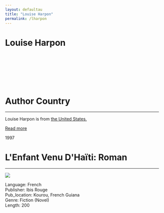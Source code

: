 ```yaml
---
layout: defaultau
title: "Louise Harpon"
permalink: /lharpon
---
```

<!-- partial:index.partial.html -->
<div class="content">
     <h1>Louise Harpon</h1>
    <div class="quote">
        <div><img src="" class="logo"></div>
    </div>
    <div class="timeline">
        <div style="padding-bottom:100px;"></div>
        <div class="block">
             <div class="date right"><p class="right"> </p></div>
            <div class="dot"></div>
            <div class="left first">
            <div class="author_country">
                <h1>Author Country</h1><hr>
          <div class="aclocation">  <p>Louise Harpon is from <a href="http://localhost:4000/62">the United States.</a></p></div>
              <div class="acreadmore">  <a href="https://ht.wikipedia.org/wiki/Louise_Harpon" target="_blank">Read more</a></div>
            </div>
            </div>
        <div class="block">
            <div class="date left"><p class="left">1997</p></div>
            <div class="dot"></div>
            <div class="right">
                <h1>L'Enfant Venu D'Haïti: Roman</h1><hr>
                <p><img src="https://m.media-amazon.com/images/I/41niFo1xR5L._SY291_BO1,204,203,200_QL40_ML2_.jpg"></p>
                <p>
                Language: French<br/>
                Publisher: Ibis Rouge<br/>
                Pub_location: Kourou, French Guiana<br/>
                Genre: Fiction (Novel)<br/>
                Length: 200 <br/>                   </p>
            </div>
        </div>